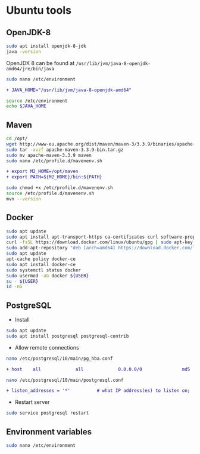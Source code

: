 # Ubuntu tools

## OpenJDK-8
```bash
sudo apt install openjdk-8-jdk
java -version
```

OpenJDK 8 can be found at `/usr/lib/jvm/java-8-openjdk-amd64/jre/bin/java`

```bash
sudo nano /etc/environment
```

```diff
+ JAVA_HOME="/usr/lib/jvm/java-8-openjdk-amd64"
```

```bash
source /etc/environment
echo $JAVA_HOME
```

## Maven
```bash
cd /opt/
wget http://www-eu.apache.org/dist/maven/maven-3/3.3.9/binaries/apache-maven-3.3.9-bin.tar.gz
sudo tar -xvzf apache-maven-3.3.9-bin.tar.gz
sudo mv apache-maven-3.3.9 maven
sudo nano /etc/profile.d/mavenenv.sh
```

```diff
+ export M2_HOME=/opt/maven
+ export PATH=${M2_HOME}/bin:${PATH}
```

```bash
sudo chmod +x /etc/profile.d/mavenenv.sh
source /etc/profile.d/mavenenv.sh
mvn --version
```

## Docker
```bash
sudo apt update
sudo apt install apt-transport-https ca-certificates curl software-properties-common
curl -fsSL https://download.docker.com/linux/ubuntu/gpg | sudo apt-key add -
sudo add-apt-repository "deb [arch=amd64] https://download.docker.com/linux/ubuntu bionic stable"
sudo apt update
apt-cache policy docker-ce
sudo apt install docker-ce
sudo systemctl status docker
sudo usermod -aG docker ${USER}
su - ${USER}
id -nG
```

## PostgreSQL
- Install
```bash
sudo apt update
sudo apt install postgresql postgresql-contrib
```
- Allow remote connections

```bash
nano /etc/postgresql/10/main/pg_hba.conf
```

```diff
+ host    all             all             0.0.0.0/0               md5
```

```bash
nano /etc/postgresql/10/main/postgresql.conf
```

```diff
+ listen_addresses = '*'          # what IP address(es) to listen on;
```

- Restart server
```bash
sudo service postgresql restart
```

## Environment variables
```bash
sudo nano /etc/environment
```